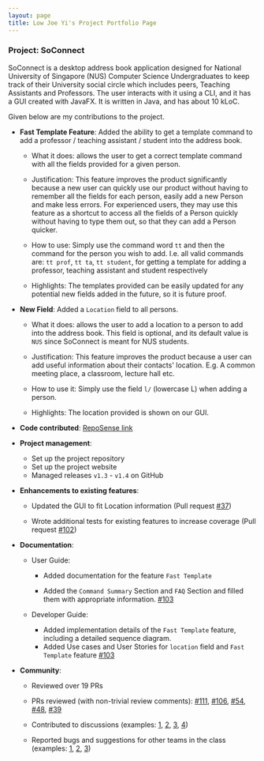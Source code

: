 ```yaml
---
layout: page
title: Low Joe Yi's Project Portfolio Page
---
```


### Project: SoConnect

SoConnect is a desktop address book application designed for National University of Singapore (NUS) Computer Science Undergraduates to keep track of their University social circle which includes peers, Teaching Assistants and Professors. The user interacts with it using a CLI, and it has a GUI created with JavaFX. It is written in Java, and has about 10 kLoC.

Given below are my contributions to the project.

* **Fast Template Feature**: Added the ability to get a template command to add a professor / teaching assistant / student into the address book. 

  * What it does: allows the user to get a correct template command with all the fields provided for a given person.

  * Justification: This feature improves the product significantly because a new user can quickly use our product without having to remember all the fields for each person, easily add a new Person and make less errors. For experienced users, they may use this feature as a shortcut to access all the fields of a Person quickly without having to type them out, so that they can add a Person quicker.
 
  * How to use: Simply use the command word `tt` and then the command for the person you wish to add. I.e. all valid commands are: `tt prof`, `tt ta`, `tt student`, for getting a template for adding a professor, teaching assistant and student respectively 

  * Highlights: The templates provided can be easily updated for any potential new fields added in the future, so it is future proof. 


* **New Field**: Added a `Location` field to all persons.

    * What it does: allows the user to add a location to a person to add into the address book. This field is optional, and its default value is `NUS` since SoConnect is meant for NUS students.

    * Justification: This feature improves the product because a user can add useful information about their contacts' location. E.g. A common meeting place, a classroom, lecture hall etc.
  
    * How to use it: Simply use the field `l/` (lowercase L) when adding a person.

    * Highlights: The location provided is shown on our GUI.


* **Code contributed**: [RepoSense link](https://nus-cs2103-ay2223s1.github.io/tp-dashboard/?search=%20AY2223S1-CS2103T-W08-3&sort=groupTitle&sortWithin=title&timeframe=commit&mergegroup=&groupSelect=groupByRepos&breakdown=true&checkedFileTypes=docs~functional-code~test-code~other&since=2022-09-16&tabOpen=true&tabType=authorship&zFR=false&tabAuthor=JJoeYi&tabRepo=AY2223S1-CS2103T-W08-3%2Ftp%5Bmaster%5D&authorshipIsMergeGroup=false&authorshipFileTypes=docs~functional-code~test-code&authorshipIsBinaryFileTypeChecked=false&authorshipIsIgnoredFilesChecked=false)


* **Project management**:

  * Set up the project repository
  * Set up the project website
  * Managed releases `v1.3` - `v1.4` on GitHub


* **Enhancements to existing features**:

  * Updated the GUI to fit Location information (Pull request [\#37](https://github.com/AY2223S1-CS2103T-W08-3/tp/pull/37))

  * Wrote additional tests for existing features to increase coverage (Pull request [\#102](https://github.com/AY2223S1-CS2103T-W08-3/tp/pull/102))


* **Documentation**:

  * User Guide:

    * Added documentation for the feature `Fast Template` 

    * Added the `Command Summary` Section and `FAQ` Section and filled them with appropriate information. [\#103](https://github.com/AY2223S1-CS2103T-W08-3/tp/pull/103)

  * Developer Guide:

    * Added implementation details of the `Fast Template` feature, including a detailed sequence diagram.
    * Added Use cases and User Stories for `location` field and `Fast Template` feature [\#103](https://github.com/AY2223S1-CS2103T-W08-3/tp/pull/103)


* **Community**:

  * Reviewed over 19 PRs
  
  * PRs reviewed (with non-trivial review comments): [\#111](https://github.com/AY2223S1-CS2103T-W08-3/tp/pull/111), [\#106](https://github.com/AY2223S1-CS2103T-W08-3/tp/pull/106), [\#54](https://github.com/AY2223S1-CS2103T-W08-3/tp/pull/54), [\#48](https://github.com/AY2223S1-CS2103T-W08-3/tp/pull/48), [\#39](https://github.com/AY2223S1-CS2103T-W08-3/tp/pull/39)

  * Contributed to discussions (examples: [1](https://github.com/AY2223S1-CS2103T-W08-3/tp/pull/37#discussion_r986722158), [2](https://github.com/AY2223S1-CS2103T-W08-3/tp/pull/106#discussion_r1005330464), [3](https://github.com/AY2223S1-CS2103T-W08-3/tp/pull/39#discussion_r986739463), [4](https://github.com/AY2223S1-CS2103T-W08-3/tp/pull/37#discussion_r986723329))

  * Reported bugs and suggestions for other teams in the class (examples: [1](https://github.com/AY2223S1-CS2103T-W08-3/tp/pull/111), [2](https://github.com/AY2223S1-CS2103T-W08-3/tp/pull/54#discussion_r996404612), [3](https://github.com/AY2223S1-CS2103T-W08-3/tp/pull/39#discussion_r986739463))

    
  
